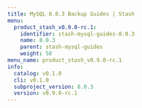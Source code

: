 ```yaml
---
title: MySQL 8.0.3 Backup Guides | Stash
menu:
  product_stash_v0.9.0-rc.1:
    identifier: stash-mysql-guides-8.0.3
    name: 8.0.3
    parent: stash-mysql-guides
    weight: 50
menu_name: product_stash_v0.9.0-rc.1
info:
  catalog: v0.1.0
  cli: v0.1.0
  subproject_version: 8.0.3
  version: v0.9.0-rc.1
---
```


